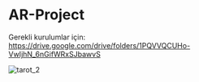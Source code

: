 # AR-Project


Gerekli kurulumlar için:
https://drive.google.com/drive/folders/1PQVVQCUHo-VwIjhN_6nGifWRxSJbawvS

![tarot_2](https://user-images.githubusercontent.com/53115743/149014728-450dcc4b-f015-4832-9b81-a8fc7453b582.jpg)


